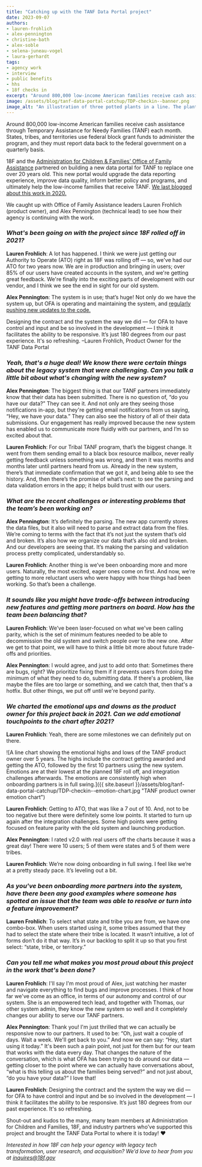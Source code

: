 ```yaml
---
title: "Catching up with the TANF Data Portal project"
date: 2023-09-07
authors: 
- lauren-frohlich
- alex-pennington
- christine-bath
- alex-soble
- selena-juneau-vogel
- laura-gerhardt
tags:
- agency work
- interview
- public benefits
- hhs
- 18f checks in
excerpt: "Around 800,000 low-income American families receive cash assistance through Temporary Assistance for Needy Families (TANF) each month. 18F and the Administration for Children & Families’ Office of Family Assistance partnered on building a new data portal for TANF. We caught up with Office of Family Assistance leaders to see how their agency is continuing with the work."
image: /assets/blog/tanf-data-portal-catchup/TDP-checkin--banner.png
image_alt: "An illustration of three potted plants in a line. The plants start small, then become bigger and heartier."
---
```


Around 800,000 low-income American families receive cash assistance through Temporary Assistance for Needy Families (TANF) each month. States, tribes, and territories use federal block grant funds to administer the program, and they must report data back to the federal government on a quarterly basis. 

18F and the [Administration for Children & Families’ Office of Family Assistance](https://www.acf.hhs.gov/ofa) partnered on building a new data portal for TANF to replace one over 20 years old. This new portal would upgrade the data reporting experience, improve data quality, inform better policy and programs, and ultimately help the low-income families that receive TANF. [We last blogged about this work in 2020.](https://18f.gsa.gov/2020/12/17/18f-and-tts-office-of-acquisition-award-first-assisted-acquisition/)

We caught up with Office of Family Assistance leaders Lauren Frohlich (product owner), and Alex Pennington (technical lead) to see how their agency is continuing with the work.

### _What's been going on with the project since 18F rolled off in 2021?_

**Lauren Frohlich**:  A lot has happened. I think we were just getting our Authority to Operate (ATO) right as 18F was rolling off — so, we've had our ATO for two years now. We are in production and bringing in users; over 85% of our users have created accounts in the system, and we're getting great feedback. We're finally into the exciting parts of development with our vendor, and I think we see the end in sight for our old system.

**Alex Pennington**: The system is in use; that’s huge! Not only do we have the system up, but OFA is operating and maintaining the system, and [regularly pushing new updates to the code.](https://github.com/HHS/TANF-app) 

<div class="testimonial-blockquote" markdown=1>
Designing the contract and the system the way we did — for OFA to have control and input and be so involved in the development — I think it facilitates the ability to be responsive. It’s just 180 degrees from our past experience. It's so refreshing.
<span>–Lauren Frohlich, Product Owner for the TANF Data Portal</span>
</div>

### _Yeah, that's a huge deal! We know there were certain things about the legacy system that were challenging. Can you talk a little bit about what's changing with the new system?_

**Alex Pennington**: The biggest thing is that our TANF partners immediately know that their data has been submitted. There is no question of, “do you have our data?” They can see it. And not only are they seeing those notifications in-app, but they're getting email notifications from us saying, “Hey, we have your data.” They can also see the history of all of their data submissions. Our engagement has really improved because the new system has enabled us to communicate more fluidly with our partners, and I’m so excited about that.

**Lauren Frohlich**: For our Tribal TANF program, that’s the biggest change. It went from them sending email to a black box resource mailbox, never really getting feedback unless something was wrong, and then it was months and months later until partners heard from us. Already in the new system, there’s that immediate confirmation that we got it, and being able to see the history. And, then there’s the promise of what’s next: to see the parsing and data validation errors in the app; it helps build trust with our users. 

### _What are the recent challenges or interesting problems that the team’s been working on?_

**Alex Pennington**: It’s definitely the parsing. The new app currently stores the data files, but it also will need to parse and extract data from the files.  We’re coming to terms with the fact that it’s not just the system that’s old and broken. It’s also how we organize our data that’s also old and broken. And our developers are seeing that. It’s making the parsing and validation process pretty complicated, understandably so.

**Lauren Frohlich**: Another thing is we’ve been onboarding more and more users. Naturally, the most excited, eager ones come on first. And now, we’re getting to more reluctant users who were happy with how things had been working. So that’s been a challenge. 

### _It sounds like you might have trade-offs between introducing new features and getting more partners on board. How has the team been balancing that?_

**Lauren Frohlich**: We’ve been laser-focused on what we've been calling parity, which is the set of minimum features needed to be able to decommission the old system and switch people over to the new one. After we get to that point, we will have to think a little bit more about future trade-offs and priorities. 

**Alex Pennington**: I would agree, and just to add onto that: Sometimes there are bugs, right? We prioritize fixing them if it prevents users from doing the minimum of what they need to do, submitting data. If there's a problem, like maybe the files are too large or something, and we catch that, then that's a hotfix. But other things, we put off until we're beyond parity.

### _We charted the emotional ups and downs as the product owner for this project back in 2021. Can we add emotional touchpoints to the chart after 2021?_

**Lauren Frohlich**: Yeah, there are some milestones we can definitely put on there.

![A line chart showing the emotional highs and lows of the TANF product owner over 5 years. The highs include the contract getting awarded and getting the ATO, followed by the first 10 partners using the new system. Emotions are at their lowest at the planned 18F roll off, and integration challenges afterwards. The emotions are consistently high when onboarding partners is in full swing.]({{ site.baseurl }}/assets/blog/tanf-data-portal-catchup/TDP-checkin--emotion-chart.jpg "TANF product owner emotion chart")

**Lauren Frohlich**: Getting to ATO, that was like a 7 out of 10. And, not to be too negative but there were definitely some low points. It started to turn up again after the integration challenges. Some high points were getting focused on feature parity with the old system and launching production. 

**Alex Pennington**: I rated v2.0 with real users off the charts because it was a great day! There were 10 users; 5 of them were states and 5 of them were tribes.

**Lauren Frohlich**: We’re now doing onboarding in full swing. I feel like we’re at a pretty steady pace. It’s leveling out a bit.

### _As you've been onboarding more partners into the system, have there been any good examples where someone has spotted an issue that the team was able to resolve or turn into a feature improvement?_ 

**Lauren Frohlich**: To select what state and tribe you are from, we have one combo-box. When users started using it, some tribes assumed that they had to select the state where their tribe is located. It wasn’t intuitive, a lot of forms don’t do it that way. It’s in our backlog to split it up so that you first select: “state, tribe, or territory.”

### _Can you tell me what makes you most proud about this project in the work that's been done?_

**Lauren Frohlich**: I'll say I'm most proud of Alex, just watching her master and navigate everything to find bugs and improve processes. I think of how far we've come as an office, in terms of our autonomy and control of our system. She is an empowered tech lead, and together with Thomas, our other system admin, they know the new system so well and it completely changes our ability to serve our TANF partners.

**Alex Pennington**: Thank you! I'm just thrilled that we can actually be responsive now to our partners. It used to be: “Oh, just wait a couple of days. Wait a week. We'll get back to you.” And now we can say: “Hey, start using it today.” It's been such a pain point, not just for them but for our team that works with the data every day. That changes the nature of the conversation, which is what OFA has been trying to do around our data — getting closer to the point where we can actually have conversations about, “what is this telling us about the families being served?” and not just about, “do you have your data?” I love that!

**Lauren Frohlich**: Designing the contract and the system the way we did — for OFA to have control and input and be so involved in the development — I think it facilitates the ability to be responsive. It’s just 180 degrees from our past experience. It's so refreshing.

Shout-out and kudos to the many, many team members at Administration for Children and Families, 18F, and industry partners who’ve supported this project and brought the TANF Data Portal to where it is today! ❤️

_Interested in how 18F can help your agency with legacy tech transformation, user research, and acquisition? We’d love to hear from you at [inquires@18f.gov](mailto:inquires@18f.gov)_


